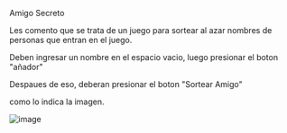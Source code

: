 Amigo Secreto

Les comento que se trata de un juego para sortear al azar nombres de personas que entran en el juego.

Deben ingresar un nombre en el espacio vacio, luego presionar el boton "añador"

Despaues de eso, deberan presionar el boton "Sortear Amigo"

como lo indica la imagen.

![image](https://github.com/user-attachments/assets/a5e00979-67c0-427c-91e6-da33c7282e9d)
